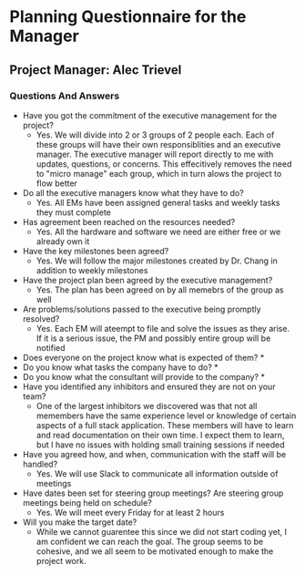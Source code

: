 # Planning Questionnaire for the Manager

## Project Manager: Alec Trievel

### Questions And Answers

* Have you got the commitment of the executive management for the project?
  * Yes. We will divide into 2 or 3 groups of 2 people each. Each of these groups will have their own responsiblities and an executive manager. The executive manager will report directly to me with updates, questions, or concerns. This effecitively removes the need to "micro manage" each group, which in turn alows the project to flow better
* Do all the executive managers know what they have to do?
  * Yes. All EMs have been assigned general tasks and weekly tasks they must complete
* Has agreement been reached on the resources needed?
  * Yes. All the hardware and software we need are either free or we already own it
* Have the key milestones been agreed?
  * Yes. We will follow the major milestones created by Dr. Chang in addition to weekly milestones
* Have the project plan been agreed by the executive management?
  * Yes. The plan has been agreed on by all memebrs of the group as well
* Are problems/solutions passed to the executive being promptly resolved?
  * Yes. Each EM will ateempt to file and solve the issues as they arise. If it is a serious issue, the PM and possibly entire group will be notified
* Does everyone on the project know what is expected of them?
  * 
* Do you know what tasks the company have to do?
  * 
* Do you know what the consultant will provide to the company?
  *
* Have you identified any inhibitors and ensured they are not on your team?
  * One of the largest inhibitors we discovered was that not all memembers have the same experience level or knowledge of certain aspects of a full stack application. These members will have to learn and read documentation on their own time. I expect them to learn, but I have no issues with holding small training sessions if needed
* Have you agreed how, and when, communication with the staff will be handled?
  * Yes. We will use Slack to communicate all information outside of meetings
* Have dates been set for steering group meetings? Are steering group meetings being held on schedule?
  * Yes. We will meet every Friday for at least 2 hours
* Will you make the target date?
  * While we cannot guarentee this since we did not start coding yet, I am confident we can reach the goal. The group seems to be cohesive, and we all seem to be motivated enough to make the project work.